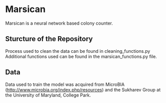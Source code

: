 # Marsican

Marsican is a neural network based colony counter. 

## Sturcture of the Repository

Process used to clean the data can be found in cleaning_functions.py
Additional functions used can be found in the marsican_functions.py file.

## Data

Data used to train the model was acquired from MicroBIA (http://www.microbia.org/index.php/resources) and the Sukharev Group at the University of Maryland, College Park.
